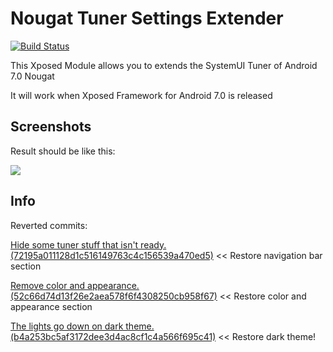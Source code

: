 Nougat Tuner Settings Extender
==============================
[![Build Status](https://travis-ci.org/DVDAndroid/Xposed-NougatSystemUITunerExtender.svg?branch=master)](https://travis-ci.org/DVDAndroid/Xposed-NougatSystemUITunerExtender)


This Xposed Module allows you to extends the SystemUI Tuner of Android 7.0 Nougat

It will work when Xposed Framework for Android 7.0 is released

## Screenshots

Result should be like this:

<img src="http://www.androidpolice.com/wp-content/uploads/2016/08/nexus2cee_NavbarHero.png" />


## Info

Reverted commits:

[Hide some tuner stuff that isn't ready. (72195a011128d1c516149763c4c156539a470ed5)](https://github.com/android/platform_frameworks_base/commit/72195a011128d1c516149763c4c156539a470ed5) << Restore navigation bar section

[Remove color and appearance. (52c66d74d13f26e2aea578f6f4308250cb958f67)](https://github.com/android/platform_frameworks_base/commit/52c66d74d13f26e2aea578f6f4308250cb958f67) << Restore color and appearance section

[The lights go down on dark theme. (b4a253bc5af3172dee3d4ac8cf1c4a566f695c41)](https://github.com/android/platform_frameworks_base/commit/b4a253bc5af3172dee3d4ac8cf1c4a566f695c41) << Restore dark theme!